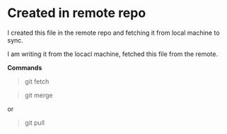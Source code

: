 # Created in remote repo 

I created this file in the remote repo and fetching it from local machine to sync.

I am writing it from the locacl machine, fetched this file from the remote.

__Commands__

> git fetch

> git merge

or

> git pull 